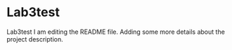 # Lab3test
Lab3test
I am editing the README file. Adding some more details about the project description.
